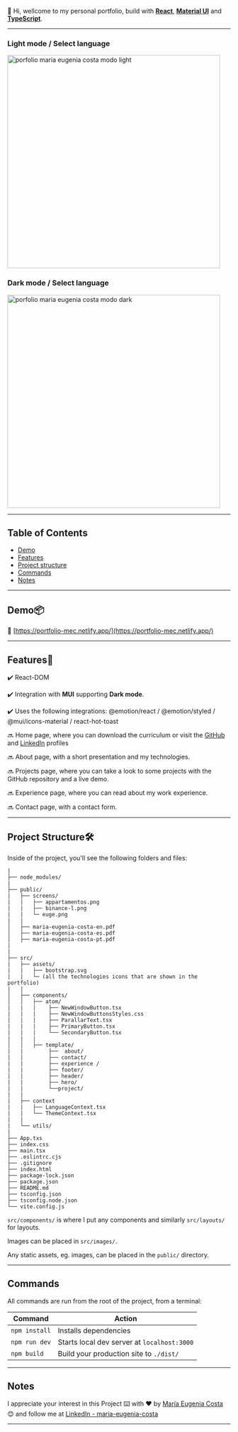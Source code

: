 💫 Hi, wellcome to my personal portfolio, build with [**React**](https://react.dev/), [**Material UI**](https://mui.com/) and [**TypeScript**](https://www.typescriptlang.org/).

---

### Light mode / Select language

<img src="https://github.com/eugenia1984/portfolio/assets/72580574/cacc7dc6-9fd1-4259-8e35-9d5e1f66d088" width="480" alt="porfolio maria eugenia costa modo light" />


### Dark mode /  Select language

<img src="https://github.com/eugenia1984/portfolio/assets/72580574/aa2230f5-c0be-455e-b7ee-7a94b00179b2" width="480" alt="porfolio maria eugenia costa modo dark" />

---

## Table of Contents

- [Demo](#demo📦)
- [Features](#features📢)
- [Project structure](#project-structure🛠️)
- [Commands](#commands)
- [Notes](#notes)

---

## Demo📦

📌 [https://portfolio-mec.netlify.app/](https://portfolio-mec.netlify.app/)

---

## Features📢

✔️ React-DOM

✔️ Integration with **MUI** supporting **Dark mode**.

✔️ Uses the following integrations: @emotion/react / @emotion/styled / @mui/icons-material /  react-hot-toast
  
🔜 Home page, where you can download the curriculum or visit the [GitHub](https://github.com/eugenia1984) and [LinkedIn](https://github.com/maria-eugenia-costa) profiles

🔜 About page, with a short presentation and my technologies.

🔜 Projects page, where you can take a look to some projects with the GitHub repository and a live demo.

🔜 Experience page, where you can read about my work experience.

🔜 Contact page, with a contact form.

---

## Project Structure🛠️

Inside of the project, you'll see the following folders and files:

```
|
├── node_modules/
|
├── public/
|   ├── screens/
|   |   ├── appartamentos.png
|   |   ├── binance-l.png
|   |   └─ euge.png
|   |
│   ├── maria-eugenia-costa-en.pdf
│   ├── maria-eugenia-costa-es.pdf
│   ├── maria-eugenia-costa-pt.pdf
|  
|   
├── src/
|   ├── assets/
|   |   ├── bootstrap.svg
|   |   └─ (all the technologies icons that are shown in the portfolio)
|   |
│   ├── components/
│   │   ├── atom/
|   |   |    ├── NewWindowButton.tsx
|   |   |    ├── NewWindowButtonsStyles.css
|   |   |    ├── ParallarText.tsx
|   |   |    ├── PrimaryButton.tsx
|   |   |    └── SecondaryButton.tsx
|   |   |
│   │   ├── template/
|   |        ├──  about/
|   |        ├── contact/
|   |        ├── experience /
|   |        ├── footer/
|   |        ├── header/
|   |        ├── hero/
|   |        └──project/
|   |
|   ├── context
|   |   ├── LanguageContext.tsx
|   |   └── ThemeContext.tsx
|   |
|   └── utils/
|
├── App.txs
├── index.css
├── main.tsx
├── .eslintrc.cjs
├── .gitignore
├── index.html
├── package-lock.json
├── package.json
├── README.md
├── tsconfig.json
├── tsconfig.node.json
└── vite.config.js
```

`src/components/` is where I put any components and similarly `src/layouts/` for layouts.

Images can be placed in `src/images/`.

Any static assets, eg. images, can be placed in the `public/` directory.

---

## Commands

All commands are run from the root of the project, from a terminal:

| Command | Action |
| ------- | ------ |
| `npm install`  | Installs dependencies |
| `npm run dev`  | Starts local dev server at `localhost:3000` |
| `npm build`    | Build your production site to `./dist/`     |    

---

## Notes

I appreciate your interest in this Project ⌨️ with ❤️ by [María Eugenia Costa](https://github.com/eugenia1984) 😊 and follow me at [LinkedIn - maria-eugenia-costa](https://www.linkedin.com/in/maria-eugenia-costa/)

---
